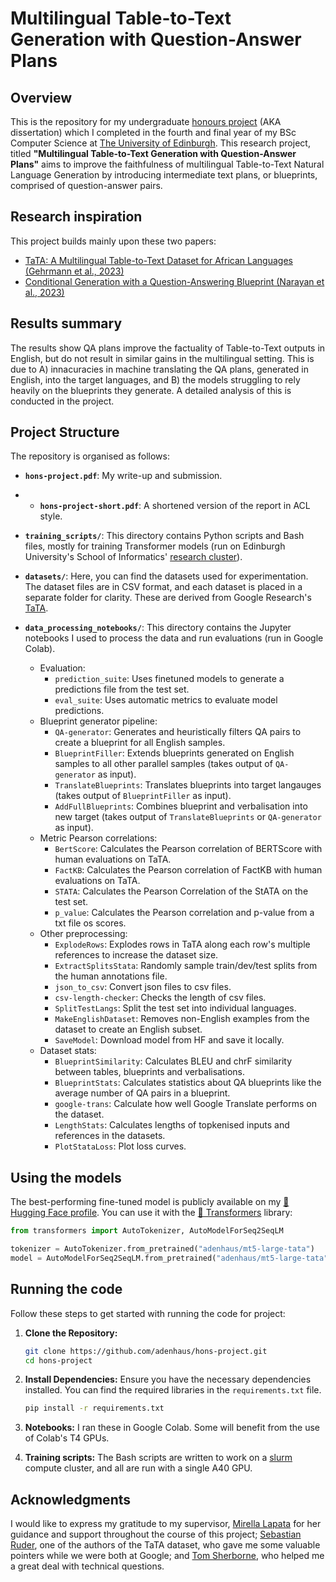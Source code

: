 
# Multilingual Table-to-Text Generation with Question-Answer Plans

## Overview

This is the repository for my undergraduate [honours project](http://www.drps.ed.ac.uk/20-21/dpt/cxinfr10044.htm) (AKA dissertation) which I completed in the fourth and final year of my BSc Computer Science at [The University of Edinburgh](https://www.ed.ac.uk/informatics). This research project, titled **"Multilingual Table-to-Text Generation with Question-Answer Plans"** aims to improve the faithfulness of multilingual Table-to-Text Natural Language Generation by introducing intermediate text plans, or blueprints, comprised of question-answer pairs.

## Research inspiration

This project builds mainly upon these two papers:
- [TaTA: A Multilingual Table-to-Text Dataset for  African Languages (Gehrmann et al., 2023)](https://aclanthology.org/2023.findings-emnlp.118/)
- [Conditional Generation with a Question-Answering Blueprint (Narayan et al., 2023)](https://aclanthology.org/2023.tacl-1.55/)

## Results summary

The results show QA plans improve the factuality of Table-to-Text outputs in English, but do not result in similar gains in the multilingual setting. This is due to A) innacuracies in machine translating the QA plans, generated in English, into the target languages, and B) the models struggling to rely heavily on the blueprints they generate. A detailed analysis of this is conducted in the project.

## Project Structure

The repository is organised as follows:

- **`hons-project.pdf`**: My write-up and submission.

- - **`hons-project-short.pdf`**: A shortened version of the report in ACL style.

- **`training_scripts/`**: This directory contains Python scripts and Bash files, mostly for training Transformer models (run on Edinburgh University's School of Informatics' [research cluster](https://computing.help.inf.ed.ac.uk/research-cluster)).

- **`datasets/`**: Here, you can find the datasets used for experimentation. The dataset files are in CSV format, and each dataset is placed in a separate folder for clarity. These are derived from Google Research's [TaTA](https://github.com/google-research/url-nlp/tree/main/tata).

- **`data_processing_notebooks/`**: This directory contains the Jupyter notebooks I used to process the data and run evaluations (run in Google Colab).
  - Evaluation:
    - `prediction_suite`: Uses finetuned models to generate a predictions file from the test set.
    - `eval_suite`: Uses automatic metrics to evaluate model predictions.
  - Blueprint generator pipeline:
    - `QA-generator`: Generates and heuristically filters QA pairs to create a blueprint for all English samples.
    - `BlueprintFiller`: Extends blueprints generated on English samples to all other parallel samples (takes output of `QA-generator` as input).
    - `TranslateBlueprints`: Translates blueprints into target langauges (takes output of `BlueprintFiller` as input).
    - `AddFullBlueprints`: Combines blueprint and verbalisation into new target (takes output of `TranslateBlueprints` or `QA-generator` as input).
  - Metric Pearson correlations:
    - `BertScore`: Calculates the Pearson correlation of BERTScore with human evaluations on TaTA.
    - `FactKB`: Calculates the Pearson correlation of FactKB with human evaluations on TaTA.
    - `STATA`: Calculates the Pearson Correlation of the StATA on the test set.
    - `p_value`: Calculates the Pearson correlation and p-value from a txt file os scores.
  - Other preprocessing:
    - `ExplodeRows`: Explodes rows in TaTA along each row's multiple references to increase the dataset size.
    - `ExtractSplitsStata`: Randomly sample train/dev/test splits from the human annotations file.
    - `json_to_csv`: Convert json files to csv files.
    - `csv-length-checker`: Checks the length of csv files.
    - `SplitTestLangs`: Split the test set into individual languages.
    - `MakeEnglishDataset`: Removes non-English examples from the dataset to create an English subset.
    - `SaveModel`: Download model from HF and save it locally.
  - Dataset stats:
    - `BlueprintSimilarity`: Calculates BLEU and chrF similarity between tables, blueprints and verbalisations.
    - `BlueprintStats`: Calculates statistics about QA blueprints like the average number of QA pairs in a blueprint.
    - `google-trans`: Calculate how well Google Translate performs on the dataset.
    - `LengthStats`: Calculates lengths of topkenised inputs and references in the datasets.
    - `PlotStataLoss`: Plot loss curves.

## Using the models

The best-performing fine-tuned model is publicly available on my [🤗 Hugging Face profile](https://huggingface.co/adenhaus). You can use it with the [🤗 Transformers](https://huggingface.co/docs/hub/transformers) library:

```python
from transformers import AutoTokenizer, AutoModelForSeq2SeqLM

tokenizer = AutoTokenizer.from_pretrained("adenhaus/mt5-large-tata")
model = AutoModelForSeq2SeqLM.from_pretrained("adenhaus/mt5-large-tata")
```

## Running the code

Follow these steps to get started with running the code for project:

1. **Clone the Repository:**
    ```bash
    git clone https://github.com/adenhaus/hons-project.git
    cd hons-project
    ```

2. **Install Dependencies:**
    Ensure you have the necessary dependencies installed. You can find the required libraries in the `requirements.txt` file.
    ```bash
    pip install -r requirements.txt
    ```

3. **Notebooks:**
    I ran these in Google Colab. Some will benefit from the use of Colab's T4 GPUs.

4. **Training scripts:**
    The Bash scripts are written to work on a [slurm](https://computing.help.inf.ed.ac.uk/slurm) compute cluster, and all are run with a single A40 GPU.

## Acknowledgments

I would like to express my gratitude to my supervisor, [Mirella Lapata](https://scholar.google.co.uk/citations?user=j67B9Q4AAAAJ&hl=en) for her guidance and support throughout the course of this project; [Sebastian Ruder](https://scholar.google.com/citations?user=8ONXPV8AAAAJ&hl=en), one of the authors of the TaTA dataset, who gave me some valuable pointers while we were both at Google; and [Tom Sherborne](https://scholar.google.com/citations?user=50nZ2yAAAAAJ&hl=en), who helped me a great deal with technical questions.
